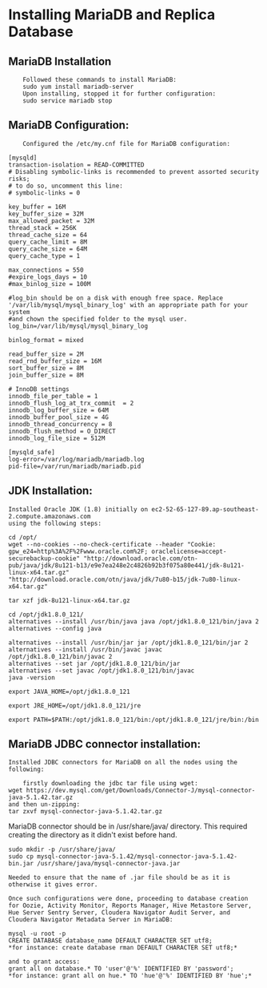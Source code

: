 # Installing MariaDB and Replica Database
##  MariaDB Installation

```
	Followed these commands to install MariaDB:
	sudo yum install mariadb-server
	Upon installing, stopped it for further configuration:
	sudo service mariadb stop
```
## MariaDB Configuration:
```
	Configured the /etc/my.cnf file for MariaDB configuration:

[mysqld]
transaction-isolation = READ-COMMITTED
# Disabling symbolic-links is recommended to prevent assorted security risks;
# to do so, uncomment this line:
# symbolic-links = 0

key_buffer = 16M
key_buffer_size = 32M
max_allowed_packet = 32M
thread_stack = 256K
thread_cache_size = 64
query_cache_limit = 8M
query_cache_size = 64M
query_cache_type = 1

max_connections = 550
#expire_logs_days = 10
#max_binlog_size = 100M

#log_bin should be on a disk with enough free space. Replace '/var/lib/mysql/mysql_binary_log' with an appropriate path for your system
#and chown the specified folder to the mysql user.
log_bin=/var/lib/mysql/mysql_binary_log

binlog_format = mixed

read_buffer_size = 2M
read_rnd_buffer_size = 16M
sort_buffer_size = 8M
join_buffer_size = 8M

# InnoDB settings
innodb_file_per_table = 1
innodb_flush_log_at_trx_commit  = 2
innodb_log_buffer_size = 64M
innodb_buffer_pool_size = 4G
innodb_thread_concurrency = 8
innodb_flush_method = O_DIRECT
innodb_log_file_size = 512M

[mysqld_safe]
log-error=/var/log/mariadb/mariadb.log
pid-file=/var/run/mariadb/mariadb.pid
```
## JDK Installation:
	
	Installed Oracle JDK (1.8) initially on ec2-52-65-127-89.ap-southeast-2.compute.amazonaws.com
	using the following steps:
```
cd /opt/
wget --no-cookies --no-check-certificate --header "Cookie: gpw_e24=http%3A%2F%2Fwww.oracle.com%2F; oraclelicense=accept-securebackup-cookie" "http://download.oracle.com/otn-pub/java/jdk/8u121-b13/e9e7ea248e2c4826b92b3f075a80e441/jdk-8u121-linux-x64.tar.gz"
"http://download.oracle.com/otn/java/jdk/7u80-b15/jdk-7u80-linux-x64.tar.gz"

tar xzf jdk-8u121-linux-x64.tar.gz

cd /opt/jdk1.8.0_121/
alternatives --install /usr/bin/java java /opt/jdk1.8.0_121/bin/java 2
alternatives --config java

alternatives --install /usr/bin/jar jar /opt/jdk1.8.0_121/bin/jar 2
alternatives --install /usr/bin/javac javac /opt/jdk1.8.0_121/bin/javac 2
alternatives --set jar /opt/jdk1.8.0_121/bin/jar
alternatives --set javac /opt/jdk1.8.0_121/bin/javac
java -version

export JAVA_HOME=/opt/jdk1.8.0_121

export JRE_HOME=/opt/jdk1.8.0_121/jre

export PATH=$PATH:/opt/jdk1.8.0_121/bin:/opt/jdk1.8.0_121/jre/bin:/bin
```

## MariaDB JDBC connector installation:
	Installed JDBC connectors for MariaDB on all the nodes using the following:
```
	firstly downloading the jdbc tar file using wget:
wget https://dev.mysql.com/get/Downloads/Connector-J/mysql-connector-java-5.1.42.tar.gz
and then un-zipping:
tar zxvf mysql-connector-java-5.1.42.tar.gz
```

MariaDB connector should be in /usr/share/java/ directory. This required creating the directory as it didn't exist before hand.
```
sudo mkdir -p /usr/share/java/
sudo cp mysql-connector-java-5.1.42/mysql-connector-java-5.1.42-bin.jar /usr/share/java/mysql-connector-java.jar

Needed to ensure that the name of .jar file should be as it is otherwise it gives error.
```
	Once such configurations were done, proceeding to database creation for Oozie, Activity Monitor, Reports Manager, Hive Metastore Server, Hue Server Sentry Server, Cloudera Navigator Audit Server, and Cloudera Navigator Metadata Server in MariaDB:
```
mysql -u root -p
CREATE DATABASE database_name DEFAULT CHARACTER SET utf8;
*for instance: create database rman DEFAULT CHARACTER SET utf8;*

and to grant access:
grant all on database.* TO 'user'@'%' IDENTIFIED BY 'password';
*for instance: grant all on hue.* TO 'hue'@'%' IDENTIFIED BY 'hue';*
```